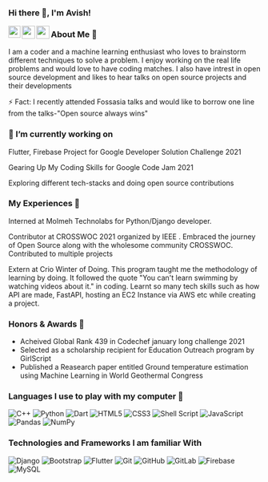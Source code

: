 ### Hi there 👋, I'm Avish!

<a href="https://www.linkedin.com/in/avishmehta/" target="_blank">
  <img align="left" width="24px" src="https://cdn.jsdelivr.net/npm/simple-icons@v3/icons/linkedin.svg"  />
</a>
<a href="mailto:avishmehta68710@gmail.com">
  <img align="left" width="26px" src="https://cdn.jsdelivr.net/npm/simple-icons@v3/icons/gmail.svg" />
</a>
<a href="https://www.codechef.com/users/avishmehta" target="_blank">
  <img align="left" width="26px" src="https://i.pinimg.com/originals/c5/d9/fc/c5d9fc1e18bcf039f464c2ab6cfb3eb6.jpg" />
</a>

### About Me 🚀

I am a coder and a machine learning enthusiast who loves to brainstorm different techniques to solve a problem. I enjoy working on the real life problems and would love to have coding matches. I also have intrest in open source development and likes to hear talks on open source projects and their developments

⚡ Fact: I recently attended Fossasia talks and would like to borrow one line from the talks-"Open source always wins" 

### 🔭 I’m currently working on

Flutter, Firebase Project for Google Developer Solution Challenge 2021

Gearing Up My Coding Skills for Google Code Jam 2021

Exploring different tech-stacks and doing open source contributions

### My Experiences 🙌

Interned at Molmeh Technolabs for Python/Django developer. 

Contributor at CROSSWOC 2021 organized by IEEE . Embraced the journey of Open Source along with the wholesome community CROSSWOC. Contributed to multiple projects

Extern at Crio Winter of Doing. This program taught me the methodology of learning by doing. It followed the quote "You can't learn swimming by watching videos about it." in coding. Learnt so many tech skills such as how API are made, FastAPI, hosting an EC2 Instance via AWS etc while creating a project.

### Honors & Awards 🏅

- Acheived Global Rank 439 in Codechef january long challenge 2021
- Selected as a scholarship recipient for Education Outreach program by GirlScript
- Published a Reasearch paper entitled  Ground temperature estimation using Machine Learning in World Geothermal Congress

### Languages I use to play with my computer 🤔

<img alt="C++" src="https://img.shields.io/badge/c++%20-%2300599C.svg?&style=for-the-badge&logo=c%2B%2B&ogoColor=white"/> <img alt="Python" src="https://img.shields.io/badge/python%20-%2314354C.svg?&style=for-the-badge&logo=python&logoColor=white"/> <img alt="Dart" src="https://img.shields.io/badge/dart-%230175C2.svg?&style=for-the-badge&logo=dart&logoColor=white"/> <img alt="HTML5" src="https://img.shields.io/badge/html5%20-%23E34F26.svg?&style=for-the-badge&logo=html5&logoColor=white"/> <img alt="CSS3" src="https://img.shields.io/badge/css3%20-%231572B6.svg?&style=for-the-badge&logo=css3&logoColor=white"/> <img alt="Shell Script" src="https://img.shields.io/badge/shell_script%20-%23121011.svg?&style=for-the-badge&logo=gnu-bash&logoColor=white"/> <img alt="JavaScript" src="https://img.shields.io/badge/javascript%20-%23323330.svg?&style=for-the-badge&logo=javascript&logoColor=%23F7DF1E"/> <img alt="Pandas" src="https://img.shields.io/badge/pandas%20-%23150458.svg?&style=for-the-badge&logo=pandas&logoColor=white" /> <img alt="NumPy" src="https://img.shields.io/badge/numpy%20-%23013243.svg?&style=for-the-badge&logo=numpy&logoColor=white" />

### Technologies and Frameworks I am familiar With

<img alt="Django" src="https://img.shields.io/badge/django%20-%23092E20.svg?&style=for-the-badge&logo=django&logoColor=white"/> <img alt="Bootstrap" src="https://img.shields.io/badge/bootstrap%20-%23563D7C.svg?&style=for-the-badge&logo=bootstrap&logoColor=white"/> <img alt="Flutter" src="https://img.shields.io/badge/Flutter%20-%2302569B.svg?&style=for-the-badge&logo=Flutter&logoColor=white" /> <img alt="Git" src="https://img.shields.io/badge/git%20-%23F05033.svg?&style=for-the-badge&logo=git&logoColor=white"/> <img alt="GitHub" src="https://img.shields.io/badge/github%20-%23121011.svg?&style=for-the-badge&logo=github&logoColor=white"/> <img alt="GitLab" src="https://img.shields.io/badge/gitlab%20-%23181717.svg?&style=for-the-badge&logo=gitlab&logoColor=white"/> <img alt="Firebase" src="https://img.shields.io/badge/firebase%20-%23039BE5.svg?&style=for-the-badge&logo=firebase"/> <img alt="MySQL" src="https://img.shields.io/badge/mysql-%2300f.svg?&style=for-the-badge&logo=mysql&logoColor=white"/> 



